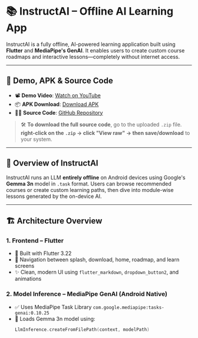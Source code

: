 # 📚 InstructAI – Offline AI Learning App

InstructAI is a fully offline, AI-powered learning application built using **Flutter** and **MediaPipe's GenAI**. It enables users to create custom course roadmaps and interactive lessons—completely without internet access.

---

## 🚀 Demo, APK & Source Code

- 📽️ **Demo Video**: [Watch on YouTube](https://youtu.be/3XUDqbxLxNE?si=RjmUL-UWQUlVvxcZ)
- 📦 **APK Download**: [Download APK](https://github.com/prashantpatil0/InstructAI/releases/download/v1.0.0/InstructAI.apk)
- 🧑‍💻 **Source Code**: [GitHub Repository](https://github.com/prashantpatil0/InstructAI)

> 🛠️ **To download the full source code**, go to the uploaded `.zip` file. **right-click on the `.zip` → click "View raw" → then save/download** to your system.

---

## 🧠 Overview of InstructAI

InstructAI runs an LLM **entirely offline** on Android devices using Google's **Gemma 3n** model in `.task` format. Users can browse recommended courses or create custom learning paths, then dive into module-wise lessons generated by the on-device AI.

---

## 🏗️ Architecture Overview

### 1. **Frontend – Flutter**
- 📱 Built with Flutter 3.22
- 🧭 Navigation between splash, download, home, roadmap, and learn screens
- ✨ Clean, modern UI using `flutter_markdown`, `dropdown_button2`, and animations

### 2. **Model Inference – MediaPipe GenAI (Android Native)**
- ✅ Uses MediaPipe Task Library `com.google.mediapipe:tasks-genai:0.10.25`
- 📂 Loads Gemma 3n model using:
  ```kotlin
  LlmInference.createFromFilePath(context, modelPath)
